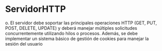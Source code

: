 # ServidorHTTP
o. El servidor debe soportar las principales operaciones HTTP (GET, PUT, POST, DELETE, UPDATE) y deberá manejar múltiples solicitudes concurrentemente utilizando hilos o procesos. Además, se debe implementar un sistema básico de gestión de cookies para manejar la sesión del usuario
